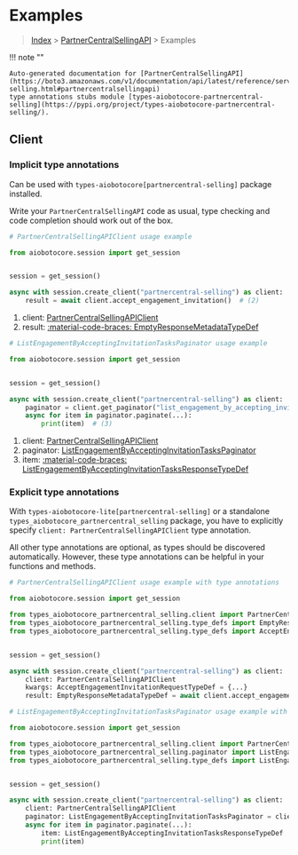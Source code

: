 # Examples

> [Index](../README.md) > [PartnerCentralSellingAPI](./README.md) > Examples

!!! note ""

    Auto-generated documentation for [PartnerCentralSellingAPI](https://boto3.amazonaws.com/v1/documentation/api/latest/reference/services/partnercentral-selling.html#partnercentralsellingapi)
    type annotations stubs module [types-aiobotocore-partnercentral-selling](https://pypi.org/project/types-aiobotocore-partnercentral-selling/).

## Client

### Implicit type annotations

Can be used with `types-aiobotocore[partnercentral-selling]` package installed.

Write your `PartnerCentralSellingAPI` code as usual,
type checking and code completion should work out of the box.



```python
# PartnerCentralSellingAPIClient usage example

from aiobotocore.session import get_session


session = get_session()

async with session.create_client("partnercentral-selling") as client:  # (1)
    result = await client.accept_engagement_invitation()  # (2)
```

1. client: [PartnerCentralSellingAPIClient](./client.md)
2. result: [:material-code-braces: EmptyResponseMetadataTypeDef](./type_defs.md#emptyresponsemetadatatypedef) 



```python
# ListEngagementByAcceptingInvitationTasksPaginator usage example

from aiobotocore.session import get_session


session = get_session()

async with session.create_client("partnercentral-selling") as client:  # (1)
    paginator = client.get_paginator("list_engagement_by_accepting_invitation_tasks")  # (2)
    async for item in paginator.paginate(...):
        print(item)  # (3)
```

1. client: [PartnerCentralSellingAPIClient](./client.md)
2. paginator: [ListEngagementByAcceptingInvitationTasksPaginator](./paginators.md#listengagementbyacceptinginvitationtaskspaginator)
3. item: [:material-code-braces: ListEngagementByAcceptingInvitationTasksResponseTypeDef](./type_defs.md#listengagementbyacceptinginvitationtasksresponsetypedef) 




### Explicit type annotations

With `types-aiobotocore-lite[partnercentral-selling]`
or a standalone `types_aiobotocore_partnercentral_selling` package, you have to explicitly specify
`client: PartnerCentralSellingAPIClient` type annotation.

All other type annotations are optional, as types should be discovered automatically.
However, these type annotations can be helpful in your functions and methods.


```python
# PartnerCentralSellingAPIClient usage example with type annotations

from aiobotocore.session import get_session

from types_aiobotocore_partnercentral_selling.client import PartnerCentralSellingAPIClient
from types_aiobotocore_partnercentral_selling.type_defs import EmptyResponseMetadataTypeDef
from types_aiobotocore_partnercentral_selling.type_defs import AcceptEngagementInvitationRequestTypeDef


session = get_session()

async with session.create_client("partnercentral-selling") as client:
    client: PartnerCentralSellingAPIClient
    kwargs: AcceptEngagementInvitationRequestTypeDef = {...}
    result: EmptyResponseMetadataTypeDef = await client.accept_engagement_invitation(**kwargs)
```



```python
# ListEngagementByAcceptingInvitationTasksPaginator usage example with type annotations

from aiobotocore.session import get_session

from types_aiobotocore_partnercentral_selling.client import PartnerCentralSellingAPIClient
from types_aiobotocore_partnercentral_selling.paginator import ListEngagementByAcceptingInvitationTasksPaginator
from types_aiobotocore_partnercentral_selling.type_defs import ListEngagementByAcceptingInvitationTasksResponseTypeDef


session = get_session()

async with session.create_client("partnercentral-selling") as client:
    client: PartnerCentralSellingAPIClient
    paginator: ListEngagementByAcceptingInvitationTasksPaginator = client.get_paginator("list_engagement_by_accepting_invitation_tasks")
    async for item in paginator.paginate(...):
        item: ListEngagementByAcceptingInvitationTasksResponseTypeDef
        print(item)
```


